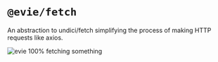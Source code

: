 # `@evie/fetch`

An abstraction to undici/fetch simplifying the process of making HTTP requests like axios.

![evie 100% fetching something](https://cdn.discordapp.com/attachments/881332202305118238/980730337741123584/IMG_2861.png)

